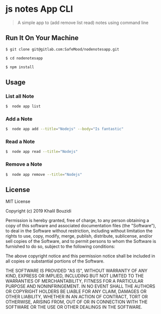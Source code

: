 # js notes App CLI

> A simple app to (add remove list read) notes using command line

## Run It On Your Machine
```sh
$ git clone git@gitlab.com:SafeMood/nodenotesapp.git
```
```sh
$ cd nodenotesapp
```
```sh
$ npm install 
```

## Usage
### List all Note
```sh
$  node app list
```

### Add a Note
```sh
$  node app add --title="Nodejs" --body="Is fantastic"
```
### Read a Note
```sh
$  node app read --title="Nodejs"
```
### Remove a Note
```sh
$  node app remove --title="Nodejs"
```

## License

MIT License

Copyright (c) 2019 Khalil Bouzidi

Permission is hereby granted, free of charge, to any person obtaining a copy
of this software and associated documentation files (the "Software"), to deal
in the Software without restriction, including without limitation the rights
to use, copy, modify, merge, publish, distribute, sublicense, and/or sell
copies of the Software, and to permit persons to whom the Software is
furnished to do so, subject to the following conditions:

The above copyright notice and this permission notice shall be included in all
copies or substantial portions of the Software.

THE SOFTWARE IS PROVIDED "AS IS", WITHOUT WARRANTY OF ANY KIND, EXPRESS OR
IMPLIED, INCLUDING BUT NOT LIMITED TO THE WARRANTIES OF MERCHANTABILITY,
FITNESS FOR A PARTICULAR PURPOSE AND NONINFRINGEMENT. IN NO EVENT SHALL THE
AUTHORS OR COPYRIGHT HOLDERS BE LIABLE FOR ANY CLAIM, DAMAGES OR OTHER
LIABILITY, WHETHER IN AN ACTION OF CONTRACT, TORT OR OTHERWISE, ARISING FROM,
OUT OF OR IN CONNECTION WITH THE SOFTWARE OR THE USE OR OTHER DEALINGS IN THE
SOFTWARE.